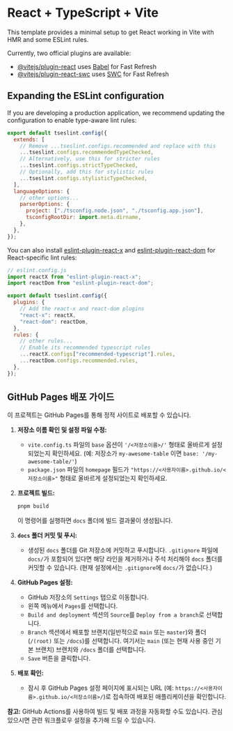 # React + TypeScript + Vite

This template provides a minimal setup to get React working in Vite with HMR and some ESLint rules.

Currently, two official plugins are available:

- [@vitejs/plugin-react](https://github.com/vitejs/vite-plugin-react/blob/main/packages/plugin-react) uses [Babel](https://babeljs.io/) for Fast Refresh
- [@vitejs/plugin-react-swc](https://github.com/vitejs/vite-plugin-react/blob/main/packages/plugin-react-swc) uses [SWC](https://swc.rs/) for Fast Refresh

## Expanding the ESLint configuration

If you are developing a production application, we recommend updating the configuration to enable type-aware lint rules:

```js
export default tseslint.config({
  extends: [
    // Remove ...tseslint.configs.recommended and replace with this
    ...tseslint.configs.recommendedTypeChecked,
    // Alternatively, use this for stricter rules
    ...tseslint.configs.strictTypeChecked,
    // Optionally, add this for stylistic rules
    ...tseslint.configs.stylisticTypeChecked,
  ],
  languageOptions: {
    // other options...
    parserOptions: {
      project: ["./tsconfig.node.json", "./tsconfig.app.json"],
      tsconfigRootDir: import.meta.dirname,
    },
  },
});
```

You can also install [eslint-plugin-react-x](https://github.com/Rel1cx/eslint-react/tree/main/packages/plugins/eslint-plugin-react-x) and [eslint-plugin-react-dom](https://github.com/Rel1cx/eslint-react/tree/main/packages/plugins/eslint-plugin-react-dom) for React-specific lint rules:

```js
// eslint.config.js
import reactX from "eslint-plugin-react-x";
import reactDom from "eslint-plugin-react-dom";

export default tseslint.config({
  plugins: {
    // Add the react-x and react-dom plugins
    "react-x": reactX,
    "react-dom": reactDom,
  },
  rules: {
    // other rules...
    // Enable its recommended typescript rules
    ...reactX.configs["recommended-typescript"].rules,
    ...reactDom.configs.recommended.rules,
  },
});
```

## GitHub Pages 배포 가이드

이 프로젝트는 GitHub Pages를 통해 정적 사이트로 배포할 수 있습니다.

1.  **저장소 이름 확인 및 설정 파일 수정:**

    - `vite.config.ts` 파일의 `base` 옵션이 `'/<저장소이름>/'` 형태로 올바르게 설정되었는지 확인하세요. (예: 저장소가 `my-awesome-table` 이면 `base: '/my-awesome-table/'`)
    - `package.json` 파일의 `homepage` 필드가 `"https://<사용자이름>.github.io/<저장소이름>"` 형태로 올바르게 설정되었는지 확인하세요.

2.  **프로젝트 빌드:**

    ```bash
    pnpm build
    ```

    이 명령어를 실행하면 `docs` 폴더에 빌드 결과물이 생성됩니다.

3.  **`docs` 폴더 커밋 및 푸시:**

    - 생성된 `docs` 폴더를 Git 저장소에 커밋하고 푸시합니다. `.gitignore` 파일에 `docs/`가 포함되어 있다면 해당 라인을 제거하거나 주석 처리해야 `docs` 폴더를 커밋할 수 있습니다. (현재 설정에서는 `.gitignore`에 `docs/`가 없습니다.)

4.  **GitHub Pages 설정:**

    - GitHub 저장소의 `Settings` 탭으로 이동합니다.
    - 왼쪽 메뉴에서 `Pages`를 선택합니다.
    - `Build and deployment` 섹션의 `Source`를 `Deploy from a branch`로 선택합니다.
    - `Branch` 섹션에서 배포할 브랜치(일반적으로 `main` 또는 `master`)와 폴더(`/(root)` 또는 `/docs`)를 선택합니다. 여기서는 `main` (또는 현재 사용 중인 기본 브랜치) 브랜치와 `/docs` 폴더를 선택합니다.
    - `Save` 버튼을 클릭합니다.

5.  **배포 확인:**
    - 잠시 후 GitHub Pages 설정 페이지에 표시되는 URL (예: `https://<사용자이름>.github.io/<저장소이름>/`)로 접속하여 배포된 애플리케이션을 확인합니다.

**참고:** GitHub Actions를 사용하여 빌드 및 배포 과정을 자동화할 수도 있습니다. 관심 있으시면 관련 워크플로우 설정을 추가해 드릴 수 있습니다.
